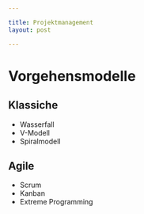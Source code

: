 ```yaml
---

title: Projektmanagement
layout: post

---
```


# Vorgehensmodelle

## Klassiche
- Wasserfall
- V-Modell
- Spiralmodell

## Agile
- Scrum
- Kanban
- Extreme Programming